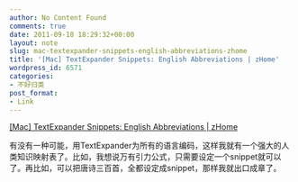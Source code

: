 ```yaml
---
author: No Content Found
comments: true
date: 2011-09-18 18:29:32+00:00
layout: note
slug: mac-textexpander-snippets-english-abbreviations-zhome
title: '[Mac] TextExpander Snippets: English Abbreviations | zHome'
wordpress_id: 6571
categories:
- 不好归类
post_format:
- Link
---
```


[[Mac] TextExpander Snippets: English Abbreviations | zHome](http://www.zettt.de/en/2009/08/19/mac-textexpander-snippets-english-abbreviations/)

有没有一种可能，用TextExpander为所有的语言编码，这样我就有一个强大的人类知识映射表了。比如，我想说万有引力公式，只需要设定一个snippet就可以了。再比如，可以把唐诗三百首，全都设定成snippet，那样我就出口成章了。
